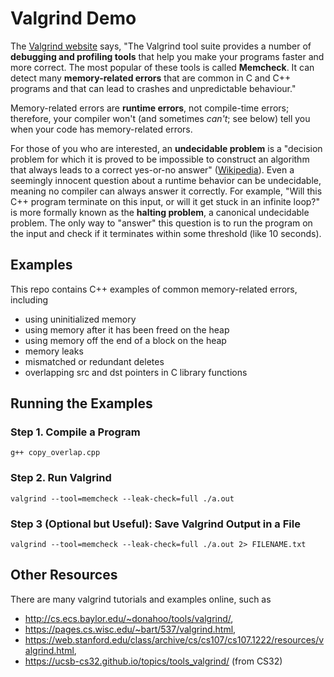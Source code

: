 # Valgrind Demo

The [Valgrind website](https://valgrind.org/docs/manual/quick-start.html) says, "The Valgrind tool suite provides a number of **debugging and profiling tools** that help you make your programs faster and more correct. The most popular of these tools is called **Memcheck**. It can detect many **memory-related errors** that are common in C and C++ programs and that can lead to crashes and unpredictable behaviour." 

Memory-related errors are **runtime errors**, not compile-time errors; therefore, your compiler won't (and sometimes *can't*; see below) tell you when your code has memory-related errors. 

For those of you who are interested, an **undecidable problem** is a "decision problem for which it is proved to be impossible to construct an algorithm that always leads to a correct yes-or-no answer" ([Wikipedia](https://en.wikipedia.org/wiki/Undecidable_problem)). Even a seemingly innocent question about a runtime behavior can be undecidable, meaning no compiler can always answer it correctly. For example, "Will this C++ program terminate on this input, or will it get stuck in an infinite loop?" is more formally known as the **halting problem**, a canonical undecidable problem. The only way to "answer" this question is to run the program on the input and check if it terminates within some threshold (like 10 seconds).

## Examples

This repo contains C++ examples of common memory-related errors, including
- using uninitialized memory
- using memory after it has been freed on the heap
- using memory off the end of a block on the heap
- memory leaks
- mismatched or redundant deletes
- overlapping src and dst pointers in C library functions

## Running the Examples

### Step 1. Compile a Program
```
g++ copy_overlap.cpp
```

### Step 2. Run Valgrind
```
valgrind --tool=memcheck --leak-check=full ./a.out
```

### Step 3 (Optional but Useful): Save Valgrind Output in a File
```
valgrind --tool=memcheck --leak-check=full ./a.out 2> FILENAME.txt
```

## Other Resources

There are many valgrind tutorials and examples online, such as
- http://cs.ecs.baylor.edu/~donahoo/tools/valgrind/,
- https://pages.cs.wisc.edu/~bart/537/valgrind.html,
- https://web.stanford.edu/class/archive/cs/cs107/cs107.1222/resources/valgrind.html,
- https://ucsb-cs32.github.io/topics/tools_valgrind/ (from CS32)